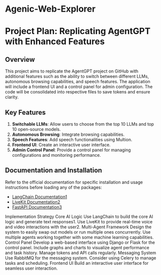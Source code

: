 # Agenic-Web-Explorer
# Project Plan: Replicating AgentGPT with Enhanced Features

## Overview
This project aims to replicate the AgentGPT project on GitHub with additional features such as the ability to switch between different LLMs, autonomous browsing capabilities, and speech features. The application will include a frontend UI and a control panel for admin configuration. The code will be consolidated into respective files to save tokens and ensure clarity.

## Key Features
1. **Switchable LLMs**: Allow users to choose from the top 10 LLMs and top 10 open-source models.
2. **Autonomous Browsing**: Integrate browsing capabilities.
3. **Speech Features**: Add speech functionalities using Multion.
4. **Frontend UI**: Create an interactive user interface.
5. **Admin Control Panel**: Provide a control panel for managing configurations and monitoring performance.

## Documentation and Installation
Refer to the official documentation for specific installation and usage instructions before loading any of the packages:
- [LangChain Documentation](https://python.langchain.com/docs/introduction/)[1](https://python.langchain.com/docs/introduction/)
- [LiveKit Documentation](https://www.livekit.io/docs/)[2](https://www.livekit.io/docs/)
- [FastAPI Documentation](https://fastapi.tiangolo.com/)[3](https://fastapi.tiangolo.com/)

Implementation Strategy
Core AI Logic
Use LangChain to build the core AI logic and generate text responses1.
Use LiveKit to provide real-time voice and video interactions with the user2.
Multi-Agent Framework
Design the system to easily swap out models or run multiple ones concurrently.
Use multiple agents working together with some machine learning capabilities.
Control Panel
Develop a web-based interface using Django or Flask for the control panel.
Include graphs and charts to visualize agent performance and task history.
Manage tokens and API calls regularly.
Messaging System
Use RabbitMQ for the messaging system.
Consider using Celery to manage tasks and scheduling.
Frontend UI
Build an interactive user interface for seamless user interaction.
